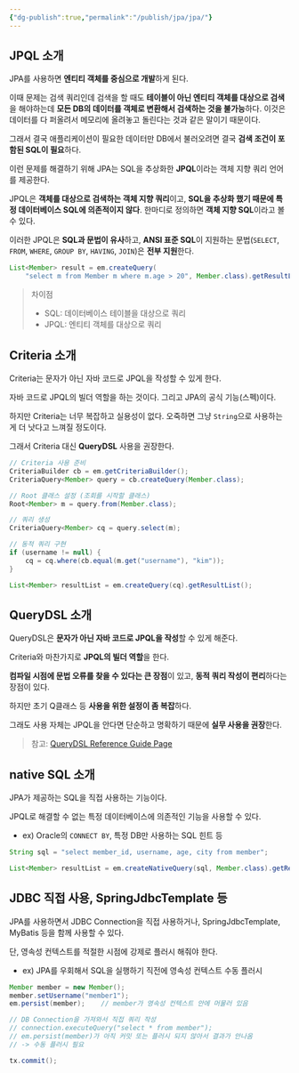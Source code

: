 ```yaml
---
{"dg-publish":true,"permalink":"/publish/jpa/jpa/"}
---
```


## JPQL 소개

JPA를 사용하면 **엔티티 객체를 중심으로 개발**하게 된다. 

이때 문제는 검색 쿼리인데 검색을 할 때도 **테이블이 아닌 엔티티 객체를 대상으로 검색**을 해야하는데 **모든 DB의 데이터를 객체로 변환해서 검색하는 것을 불가능**하다. 이것은 데이터를 다 퍼올려서 메모리에 올려놓고 돌린다는 것과 같은 말이기 때문이다.

그래서 결국 애플리케이션이 필요한 데이터만 DB에서 불러오려면 결국 **검색 조건이 포함된 SQL이 필요**하다. 

이런 문제를 해결하기 위해 JPA는 SQL을 추상화한 **JPQL**이라는 객체 지향 쿼리 언어를 제공한다. 

JPQL은 **객체를 대상으로 검색하는 객체 지향 쿼리**이고, **SQL을 추상화 했기 때문에 특정 데이터베이스 SQL에 의존적이지 않다**. 한마디로 정의하면 **객체 지향 SQL**이라고 볼 수 있다.

이러한 JPQL은 **SQL과 문법이 유사**하고, **ANSI 표준 SQL**이 지원하는 문법(`SELECT`, `FROM`, `WHERE`, `GROUP BY`, `HAVING`, `JOIN`)은 **전부 지원**한다.

```java
List<Member> result = em.createQuery(
	"select m from Member m where m.age > 20", Member.class).getResultList();
```


> 차이점
> - SQL: 데이터베이스 테이블을 대상으로 쿼리
> - JPQL: 엔티티 객체를 대상으로 쿼리


## Criteria 소개

Criteria는 문자가 아닌 자바 코드로 JPQL을 작성할 수 있게 한다. 

자바 코드로 JPQL의 빌더 역할을 하는 것이다. 그리고 JPA의 공식 기능(스펙)이다.

하지만 Criteria는 너무 복잡하고 실용성이 없다. 오죽하면 그냥 `String`으로 사용하는게 더 낫다고 느껴질 정도이다.

그래서 Criteria 대신 **QueryDSL** 사용을 권장한다.

```java
// Criteria 사용 준비
CriteriaBuilder cb = em.getCriteriaBuilder();
CriteriaQuery<Member> query = cb.createQuery(Member.class);

// Root 클래스 설정 (조회를 시작할 클래스)
Root<Member> m = query.from(Member.class);

// 쿼리 생성
CriteriaQuery<Member> cq = query.select(m);

// 동적 쿼리 구현
if (username != null) {
	cq = cq.where(cb.equal(m.get("username"), "kim"));
}

List<Member> resultList = em.createQuery(cq).getResultList();
```


## QueryDSL 소개

QueryDSL은 **문자가 아닌 자바 코드로 JPQL을 작성**할 수 있게 해준다.

Criteria와 마찬가지로 **JPQL의 빌더 역할**을 한다. 

**컴파일 시점에 문법 오류를 찾을 수 있다는 큰 장점**이 있고, **동적 쿼리 작성이 편리**하다는 장점이 있다.

하지만 초기 Q클래스 등 **사용을 위한 설정이 좀 복잡**하다.

그래도 사용 자체는 JPQL을 안다면 단순하고 명확하기 때문에 **실무 사용을 권장**한다.

> 참고: [QueryDSL Reference Guide Page](http://querydsl.com/static/querydsl/5.0.0/reference/html_single/)


## native SQL 소개

JPA가 제공하는 SQL을 직접 사용하는 기능이다.

JPQL로 해결할 수 없는 특정 데이터베이스에 의존적인 기능을 사용할 수 있다.
- ex) Oracle의 `CONNECT BY`, 특정 DB만 사용하는 SQL 힌트 등

```java
String sql = "select member_id, username, age, city from member";

List<Member> resultList = em.createNativeQuery(sql, Member.class).getResultList();
```


## JDBC 직접 사용, SpringJdbcTemplate 등

JPA를 사용하면서 JDBC Connection을 직접 사용하거나, SpringJdbcTemplate, MyBatis 등을 함께 사용할 수 있다.

단, 영속성 컨텍스트를 적절한 시점에 강제로 플러시 해줘야 한다.
- ex) JPA를 우회해서 SQL을 실행하기 직전에 영속성 컨텍스트 수동 플러시

```java
Member member = new Member();
member.setUsername("member1");
em.persist(member);    // member가 영속성 컨텍스트 안에 머물러 있음

// DB Connection을 가져와서 직접 쿼리 작성
// connection.executeQuery("select * from member");
// em.persist(member)가 아직 커밋 또는 플러시 되지 않아서 결과가 안나옴 
// -> 수동 플러시 필요

tx.commit();
```